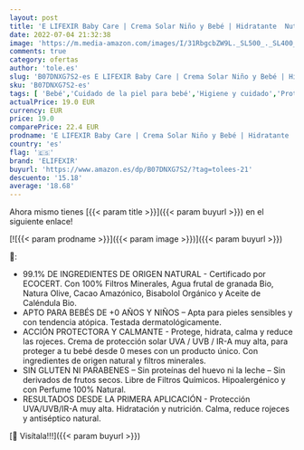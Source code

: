 ```yaml
---
layout: post
title: 'E LIFEXIR Baby Care | Crema Solar Niño y Bebé | Hidratante  Nutritiva y Resistente Agua | Protector Solar Uva/Uvb/Ir-A | 100% Filtros Minerales  Hipoalergénica  Piel Sensible  Natural  100 ml'
date: 2022-07-04 21:32:38
image: 'https://m.media-amazon.com/images/I/31RbgcbZW9L._SL500_._SL400_.jpg'
comments: true
category: ofertas
author: 'tole.es'
slug: 'B07DNXG7S2-es E LIFEXIR Baby Care | Crema Solar Niño y Bebé | Hidratante...'
sku: 'B07DNXG7S2-es'
tags: [ 'Bebé','Cuidado de la piel para bebé','Higiene y cuidado','Protectores solares para bebé','bebé','elifexir','🇪🇸', ]
actualPrice: 19.0 EUR
currency: EUR
price: 19.0
comparePrice: 22.4 EUR
prodname: 'E LIFEXIR Baby Care | Crema Solar Niño y Bebé | Hidratante  Nutritiva y Resistente Agua | Protector Solar Uva/Uvb/Ir-A | 100% Filtros Minerales  Hipoalergénica  Piel Sensible  Natural  100 ml'
country: 'es'
flag: '🇪🇸'
brand: 'ELIFEXIR'
buyurl: 'https://www.amazon.es/dp/B07DNXG7S2/?tag=tolees-21'
descuento: '15.18'
average: '18.68'
---
```


Ahora mismo tienes [{{< param title >}}]({{< param buyurl >}}) en el siguiente enlace!

[![{{< param prodname >}}]({{< param image >}})]({{< param buyurl >}})

🔎:

- 99.1% DE INGREDIENTES DE ORIGEN NATURAL - Certificado por ECOCERT. Con 100% Filtros Minerales, Agua frutal de granada Bio, Natura Olive, Cacao Amazónico, Bisabolol Orgánico y Aceite de Caléndula Bio.
- APTO PARA BEBÉS DE +0 AÑOS Y NIÑOS – Apta para pieles sensibles y con tendencia atópica. Testada dermatológicamente.
- ACCIÓN PROTECTORA Y CALMANTE - Protege, hidrata, calma y reduce las rojeces. Crema de protección solar UVA / UVB / IR-A muy alta, para proteger a tu bebé desde 0 meses con un producto único. Con ingredientes de origen natural y filtros minerales.
- SIN GLUTEN NI PARABENES – Sin proteínas del huevo ni la leche – Sin derivados de frutos secos. Libre de Filtros Químicos. Hipoalergénico y con Perfume 100% Natural.
- RESULTADOS DESDE LA PRIMERA APLICACIÓN - Protección UVA/UVB/IR-A muy alta. Hidratación y nutrición. Calma, reduce rojeces y antiséptico natural.

[🛒 Visítala!!!]({{< param buyurl >}})
